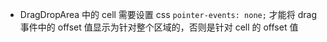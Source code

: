 - DragDropArea 中的 cell 需要设置 css `pointer-events: none;` 才能将 drag 事件中的 offset 值显示为针对整个区域的，否则是针对 cell 的 offset 值